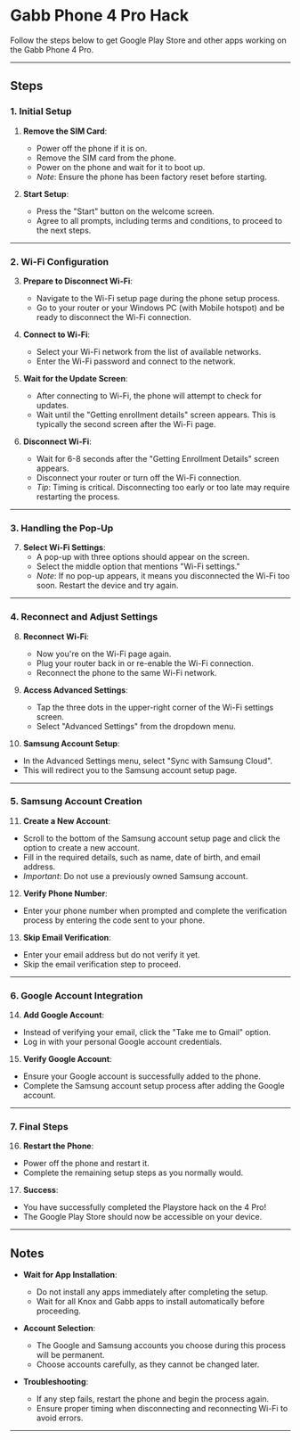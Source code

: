 # Gabb Phone 4 Pro Hack  

Follow the steps below to get Google Play Store and other apps working on the Gabb Phone 4 Pro.  

---

## Steps  

### 1. Initial Setup  
1. **Remove the SIM Card**:  
   - Power off the phone if it is on.  
   - Remove the SIM card from the phone.  
   - Power on the phone and wait for it to boot up.  
   - *Note*: Ensure the phone has been factory reset before starting.  

2. **Start Setup**:  
   - Press the "Start" button on the welcome screen.  
   - Agree to all prompts, including terms and conditions, to proceed to the next steps.  

---

### 2. Wi-Fi Configuration  
3. **Prepare to Disconnect Wi-Fi**:  
   - Navigate to the Wi-Fi setup page during the phone setup process.  
   - Go to your router or your Windows PC (with Mobile hotspot) and be ready to disconnect the Wi-Fi connection.  

4. **Connect to Wi-Fi**:  
   - Select your Wi-Fi network from the list of available networks.  
   - Enter the Wi-Fi password and connect to the network.  

5. **Wait for the Update Screen**:  
   - After connecting to Wi-Fi, the phone will attempt to check for updates.  
   - Wait until the "Getting enrollment details" screen appears. This is typically the second screen after the Wi-Fi page.  

6. **Disconnect Wi-Fi**:  
   - Wait for 6-8 seconds after the "Getting Enrollment Details" screen appears.  
   - Disconnect your router or turn off the Wi-Fi connection.  
   - *Tip*: Timing is critical. Disconnecting too early or too late may require restarting the process.  

---

### 3. Handling the Pop-Up  
7. **Select Wi-Fi Settings**:  
   - A pop-up with three options should appear on the screen.  
   - Select the middle option that mentions "Wi-Fi settings."  
   - *Note*: If no pop-up appears, it means you disconnected the Wi-Fi too soon. Restart the device and try again.  

---

### 4. Reconnect and Adjust Settings  
8. **Reconnect Wi-Fi**:  
   - Now you're on the Wi-Fi page again.
   - Plug your router back in or re-enable the Wi-Fi connection.  
   - Reconnect the phone to the same Wi-Fi network.  

9. **Access Advanced Settings**:  
   - Tap the three dots in the upper-right corner of the Wi-Fi settings screen.  
   - Select "Advanced Settings" from the dropdown menu.  

10. **Samsung Account Setup**:  
   - In the Advanced Settings menu, select "Sync with Samsung Cloud".  
   - This will redirect you to the Samsung account setup page.  

---

### 5. Samsung Account Creation  
11. **Create a New Account**:  
   - Scroll to the bottom of the Samsung account setup page and click the option to create a new account.  
   - Fill in the required details, such as name, date of birth, and email address.  
   - *Important*: Do not use a previously owned Samsung account.  

12. **Verify Phone Number**:  
   - Enter your phone number when prompted and complete the verification process by entering the code sent to your phone.  

13. **Skip Email Verification**:  
   - Enter your email address but do not verify it yet.  
   - Skip the email verification step to proceed.  

---

### 6. Google Account Integration  
14. **Add Google Account**:  
   - Instead of verifying your email, click the "Take me to Gmail" option.  
   - Log in with your personal Google account credentials.  

15. **Verify Google Account**:  
   - Ensure your Google account is successfully added to the phone.  
   - Complete the Samsung account setup process after adding the Google account.  

---

### 7. Final Steps  
16. **Restart the Phone**:  
   - Power off the phone and restart it.  
   - Complete the remaining setup steps as you normally would.  

17. **Success**:  
   - You have successfully completed the Playstore hack on the 4 Pro!  
   - The Google Play Store should now be accessible on your device.  

---

## Notes  
- **Wait for App Installation**:  
  - Do not install any apps immediately after completing the setup.  
  - Wait for all Knox and Gabb apps to install automatically before proceeding.  

- **Account Selection**:  
  - The Google and Samsung accounts you choose during this process will be permanent.  
  - Choose accounts carefully, as they cannot be changed later.  

- **Troubleshooting**:  
  - If any step fails, restart the phone and begin the process again.  
  - Ensure proper timing when disconnecting and reconnecting Wi-Fi to avoid errors.  

---
